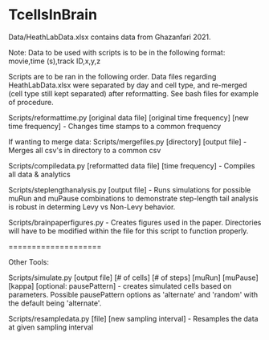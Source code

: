 # TcellsInBrain
Data/HeathLabData.xlsx contains data from Ghazanfari 2021.

Note: Data to be used with scripts is to be in the following format:
movie,time (s),track ID,x,y,z

Scripts are to be ran in the following order. Data files regarding HeathLabData.xlsx were separated by day and cell type, and re-merged (cell type still kept separated) after reformatting. See bash files for example of procedure.

Scripts/reformattime.py [original data file] [original time frequency] [new time frequency] - Changes time stamps to a common frequency

If wanting to merge data:
Scripts/mergefiles.py [directory] [output file] - Merges all csv's in directory to a common csv

Scripts/compiledata.py [reformatted data file] [time frequency] - Compiles all data & analytics

Scripts/steplengthanalysis.py [output file] - Runs simulations for possible muRun and muPause combinations to demonstrate step-length tail analysis is robust in determing Levy vs Non-Levy behavior.

Scripts/brainpaperfigures.py - Creates figures used in the paper. Directories will have to be modified within the file for this script to function properly.


====================

Other Tools:

Scripts/simulate.py [output file] [# of cells] [# of steps] [muRun] [muPause] [kappa] [optional: pausePattern] - creates simulated cells based on parameters. Possible pausePattern options as 'alternate' and 'random' with the default being 'alternate'.

Scripts/resampledata.py [file] [new sampling interval] - Resamples the data at given sampling interval

